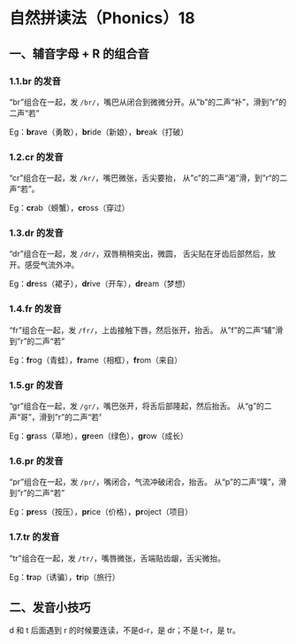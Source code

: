 # 自然拼读法（Phonics）18

## 一、辅音字母 + R 的组合音

### 1.1.br 的发音

“br”组合在一起，发 `/br/`，嘴巴从闭合到微微分开。从”b”的二声“补”，滑到”r”的二声“若”

Eg：**br**ave（勇敢），**br**ide（新娘），**br**eak（打破）

### 1.2.cr 的发音

“cr”组合在一起，发 `/kr/`，嘴巴微张，舌尖要抬， 从”c”的二声“渴”滑，到”r“的二声“若”。

Eg：**cr**ab（螃蟹），**cr**oss（穿过）

### 1.3.dr 的发音

“dr”组合在一起，发 `/dr/`，双唇稍稍突出，微圆， 舌尖贴在牙齿后部然后，放开。感受气流外冲。

Eg：**dr**ess（裙子），**dr**ive（开车），**dr**eam（梦想）

### 1.4.fr 的发音

“fr”组合在一起，发 `/fr/`，上齿接触下唇，然后张开，抬舌。 从”f”的二声“辅”滑到”r”的二声“若”

Eg：**fr**og（青蛙），**fr**ame（相框），**fr**om（来自）

### 1.5.gr 的发音

“gr”组合在一起，发 `/ɡr/`，嘴巴张开，将舌后部隆起，然后抬舌。 从“g”的二声“哥”，滑到”r”的二声“若〞

Eg：**gr**ass（草地），**gr**een（绿色），**gr**ow（成长）

### 1.6.pr 的发音

“pr”组合在一起，发 `/pr/`，嘴闭合，气流冲破闭合，抬舌。 从“p”的二声“噗”，滑到”r”的二声“若”

Eg：**pr**ess（按压），**pr**ice（价格），**pr**oject（项目）

### 1.7.tr 的发音

“tr”组合在一起，发 `/tr/`，嘴唇微张，舌端贴齿龈，舌尖微抬。

Eg：**tr**ap（诱骗），**tr**ip（旅行）

## 二、发音小技巧

d 和 t 后面遇到 r 的时候要连读，不是d-r，是 dr；不是 t-r，是 tr。
